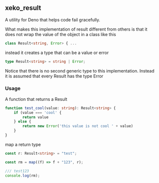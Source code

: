 ## xeko_result

A utility for Deno that helps code fail gracefully.

What makes this implementation of result different from others is that it does
not wrap the value of the object in a class like this

```typescript
class Result<string, Error> { ...
```

instead it creates a type that can be a value or error

```typescript
type Result<string> = string | Error;
```

Notice that there is no second generic type to this implementation. Instead it
is assumed that every Result has the type Error

### Usage

A function that returns a Result<string>

```typescript
function test_cool(value: string): Result<string> {
    if (value === 'cool' {
        return value
    } else {
        return new Error('this value is not cool ' + value)
    }
}
```

map a return type

```typescript
const r: Result<string> = "test";

const rm = map((f) => f + "123", r);

/// test123
console.log(rm);
```
